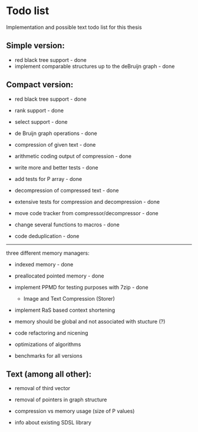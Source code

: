 # Todo list

Implementation and possible text todo list for this thesis

## Simple version:
* red black tree support - done
* implement comparable structures up to the deBruijn graph - done

## Compact version:
* red black tree support - done
* rank support - done
* select support - done
* de Bruijn graph operations - done
* compression of given text - done
* arithmetic coding output of compression - done

* write more and better tests - done
* add tests for P array - done

* decompression of compressed text - done
* extensive tests for compression and decompression - done

* move code tracker from compressor/decompressor - done
* change several functions to macros - done
* code deduplication - done

---

three different memory managers:
* indexed memory - done
* preallocated pointed memory - done

* implement PPMD for testing purposes with 7zip - done
	- Image and Text Compression (Storer)

* implement RaS based context shortening

* memory should be global and not associated with stucture (?)

* code refactoring and nicening
* optimizations of algorithms

* benchmarks for all versions


## Text (among all other):

* removal of third vector
* removal of pointers in graph structure
* compression vs memory usage (size of P values)

* info about existing SDSL library
